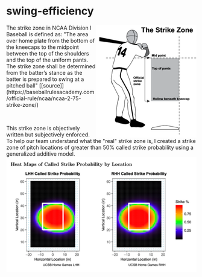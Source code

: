 # swing-efficiency

<img align="right" src="img/ncaa_strike_zone.png">
The strike zone in NCAA Division I Baseball is defined as: "The area over home plate from the bottom of the kneecaps to the midpoint between the top of the shoulders and the top of the uniform pants. The strike zone shall be determined from the batter’s stance as the batter is prepared to swing at a pitched ball" [[source]](https://baseballrulesacademy.com/official-rule/ncaa/ncaa-2-75-strike-zone/)

<p>&nbsp  </p>

This strike zone is objectively written but subjectively enforced. To help our team understand what the "real" strike zone is, I created a strike zone of pitch locations of greater than 50% called strike probability using a generalized additive model.
![strike_zone_heat_map](img/strike_zone_heat_map.png)
